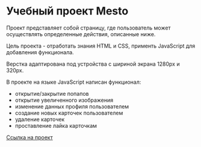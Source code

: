 #  Учебный проект Mesto

Проект представляет собой страницу, где пользователь может осуществлять определенные действия, описанные ниже.

Цель проекта - отработать знания HTML и CSS, применть JavaScript для добавления функционала.

Верстка адаптирована под устройства с шириной экрана 1280px и 320px.

В проекте на языке JavaScript написан функционал:
* открытие/закрытие попапов
* открытие увеличенного изображения
* изменение данных профиля пользователем
* создание новых карточек пользователем
* удаление карточек
* проставление лайка карточкам

[Ссылка на проект](https://geniav.github.io/mesto-project/index.html)